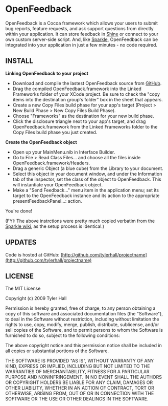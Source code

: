 OpenFeedback
=========
OpenFeedback is a Cocoa framework which allows your users to submit bug reports, feature requests, and ask support questions from directly within your application. It can store feedback in [Shine](http://github.com/tylerhall/Shine/tree/master) or connect to your own custom server-side script. And, like [Sparkle](http://sparkle.andymatuschak.org/), OpenFeedback can be integrated into your application in just a few minutes - no code required.

INSTALL
-------

**Linking OpenFeedback to your project**

 * Download and compile the lastest OpenFeedback source from [GitHub](http://github.com/tylerhall/OpenFeedback/tree/master).
 * Drag the compiled OpenFeedback.framework into the Linked Frameworks folder of your XCode project. Be sure to check the "copy items into the destination group's folder" box in the sheet that appears.
 * Create a new Copy Files build phase for your app's target (Project > New Build Phase > New Copy Files Build Phase).
 * Choose "Frameworks" as the destination for your new build phase.
 * Click the disclosure triangle next to your app's target, and drag OpenFeedback.framework from the Linked Frameworks folder to the Copy Files build phase you just created.

**Create the OpenFeedback object**

 * Open up your MainMenu.nib in Interface Builder.
 * Go to File > Read Class Files... and choose all the files inside OpenFeedback.framework/Headers.
 * Drag a generic Object (a blue cube) from the Library to your document.
 * Select this object in your document window, and under the Information tab of the inspector, set the class of the object to OpenFeedback. This will instantiate your OpenFeedback object.
 * Make a "Send Feedback..." menu item in the application menu; set its target to the OpenFeedback instance and its action to the appropriate presentFeedbackPanel...: action.

You're done!

(FYI: The above instrctions were pretty much copied verbatim from the [Sparkle wiki](http://sparkle.andymatuschak.org/documentation/pmwiki.php/Documentation/BasicSetup?from=Main.HomePage), as the setup process is identical.)

UPDATES
-------

Code is hosted at GitHub: [http://github.com/tylerhall/projectname](http://github.com/tylerhall/projectname)  

LICENSE
-------

The MIT License

Copyright (c) 2009 Tyler Hall <tylerhall AT gmail DOT com>

Permission is hereby granted, free of charge, to any person obtaining a copy
of this software and associated documentation files (the "Software"), to deal
in the Software without restriction, including without limitation the rights
to use, copy, modify, merge, publish, distribute, sublicense, and/or sell
copies of the Software, and to permit persons to whom the Software is
furnished to do so, subject to the following conditions:

The above copyright notice and this permission notice shall be included in
all copies or substantial portions of the Software.

THE SOFTWARE IS PROVIDED "AS IS", WITHOUT WARRANTY OF ANY KIND, EXPRESS OR
IMPLIED, INCLUDING BUT NOT LIMITED TO THE WARRANTIES OF MERCHANTABILITY,
FITNESS FOR A PARTICULAR PURPOSE AND NONINFRINGEMENT. IN NO EVENT SHALL THE
AUTHORS OR COPYRIGHT HOLDERS BE LIABLE FOR ANY CLAIM, DAMAGES OR OTHER
LIABILITY, WHETHER IN AN ACTION OF CONTRACT, TORT OR OTHERWISE, ARISING FROM,
OUT OF OR IN CONNECTION WITH THE SOFTWARE OR THE USE OR OTHER DEALINGS IN
THE SOFTWARE.
